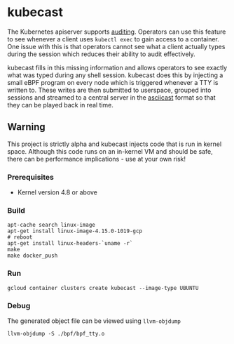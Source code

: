 # kubecast

The Kubernetes apiserver supports [auditing](https://kubernetes.io/docs/tasks/debug-application-cluster/audit/). Operators can use this feature to see whenever a client uses `kubectl exec` to gain access to a container. One issue with this is that operators cannot see what a client actually types during the session which reduces their ability to audit effectively.

kubecast fills in this missing information and allows operators to see exactly what was typed during any shell session. kubecast does this by injecting a small eBPF program on every node which is triggered whenever a TTY is written to. These writes are then submitted to userspace, grouped into sessions and streamed to a central server in the [asciicast](https://github.com/asciinema/asciinema/blob/develop/doc/asciicast-v2.md) format so that they can be played back in real time.

## Warning 

This project is strictly alpha and kubecast injects code that is run in kernel space. Although this code runs on an in-kernel VM and should be safe, there can be performance implications - use at your own risk!

### Prerequisites

- Kernel version 4.8 or above

### Build

```
apt-cache search linux-image
apt-get install linux-image-4.15.0-1019-gcp
# reboot
apt-get install linux-headers-`uname -r`
make
make docker_push
```

### Run

```
gcloud container clusters create kubecast --image-type UBUNTU
```

### Debug

The generated object file can be viewed using `llvm-objdump`

```
llvm-objdump -S ./bpf/bpf_tty.o
```
